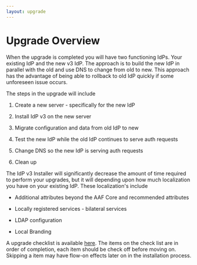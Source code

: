 ```yaml
---
layout: upgrade
---
```


# Upgrade Overview #

When the upgrade is completed you will have two functioning IdPs. Your existing IdP and the new v3 IdP. The approach is to build the new IdP in parallel with the old and use DNS to change from old to new. This approach has the advantage of being able to rollback to old IdP quickly if some unforeseen issue occurs.

The steps in the upgrade will include

1. Create a new server - specifically for the new IdP

2. Install IdP v3 on the new server
 
3. Migrate configuration and data from old IdP to new

4. Test the new IdP while the old IdP continues to serve auth requests

5. Change DNS so the new IdP is serving auth requests

6. Clean up

The IdP v3 Installer will significantly decrease the amount of time required to perform your upgrades, but it will depending upon how much localization you have on your existing IdP. These localization's include

- Additional attributes beyond the AAF Core and recommended attributes

- Locally registered services - bilateral services

- LDAP configuration

- Local Branding

A upgrade checklist is available [here](http://upgradeckecklist.aaf.edu.au/upgradechecklist.pdf "V2 to V3 upgrade check list"). The items on the check list are in order of completion, each item should be check off before moving on. Skipping a item may have flow-on effects later on in the installation process.
  


